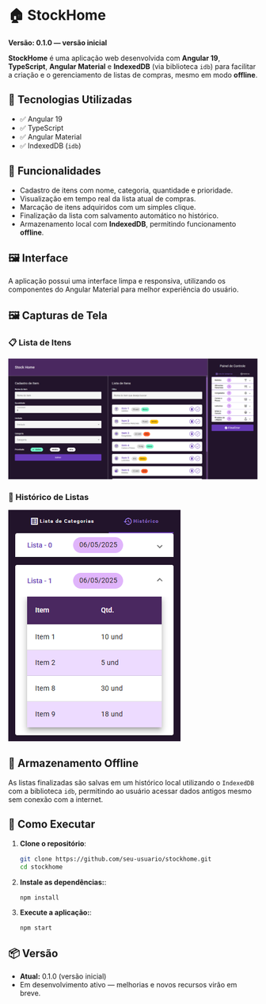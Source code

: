# 🏠 StockHome

**Versão: 0.1.0 — versão inicial**

**StockHome** é uma aplicação web desenvolvida com **Angular 19**, **TypeScript**, **Angular Material** e **IndexedDB** (via biblioteca `idb`) para facilitar a criação e o gerenciamento de listas de compras, mesmo em modo **offline**.

## 🧩 Tecnologias Utilizadas

- ✅ Angular 19
- ✅ TypeScript
- ✅ Angular Material
- ✅ IndexedDB (`idb`)

## 🎯 Funcionalidades

- Cadastro de itens com nome, categoria, quantidade e prioridade.
- Visualização em tempo real da lista atual de compras.
- Marcação de itens adquiridos com um simples clique.
- Finalização da lista com salvamento automático no histórico.
- Armazenamento local com **IndexedDB**, permitindo funcionamento **offline**.

## 🖼️ Interface

A aplicação possui uma interface limpa e responsiva, utilizando os componentes do Angular Material para melhor experiência do usuário.

## 🖼️ Capturas de Tela

### 📋 Lista de Itens

![Lista de Completa](docs/tela-completa.png)

### 📜 Histórico de Listas

![Histórico de Listas](docs/tela-historico.png)

## 💾 Armazenamento Offline

As listas finalizadas são salvas em um histórico local utilizando o `IndexedDB` com a biblioteca `idb`, permitindo ao usuário acessar dados antigos mesmo sem conexão com a internet.

## 🚀 Como Executar

1. **Clone o repositório**:

   ```bash
   git clone https://github.com/seu-usuario/stockhome.git
   cd stockhome

   ```

2. **Instale as dependências:**:

   ```
   npm install

   ```

3. **Execute a aplicação:**:

   ```
   npm start

   ```

## 📦 Versão

- **Atual:** 0.1.0 (versão inicial)
- Em desenvolvimento ativo — melhorias e novos recursos virão em breve.
